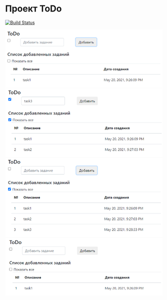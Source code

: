 # Проект ToDo
[![Build Status](https://travis-ci.com/saimon494/job4j_todo.svg?branch=main)](https://travis-ci.com/saimon494/job4j_todo)

![Добавлено невыполненное задание](https://github.com/saimon494/job4j_todo/blob/main/images/task1.png)
![Добавлено выполненное задание](https://github.com/saimon494/job4j_todo/blob/main/images/task2.png)
![Все задание](https://github.com/saimon494/job4j_todo/blob/main/images/checkall.png)
![Невыполненные задания](https://github.com/saimon494/job4j_todo/blob/main/images/uncheckall.png)
